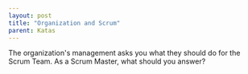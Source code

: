 ```yaml
---
layout: post
title: "Organization and Scrum"
parent: Katas
---
```

The organization's management asks you what they should do for the Scrum Team. As a Scrum Master, what should you answer?
